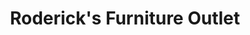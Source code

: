 ---
title: "Roderick's Furniture Outlet"
url: /westernport/rodericks-furniture-outlet/
shop: Möbel
---